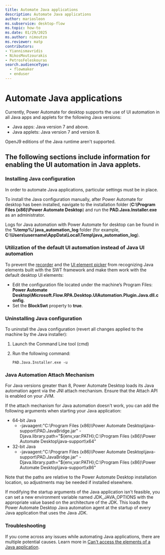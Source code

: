 ```yaml
---
title: Automate Java applications
description: Automate Java applications 
author: mariosleon
ms.subservice: desktop-flow
ms.topic: how-to
ms.date: 01/29/2025
ms.author: nimoutzo
ms.reviewer: matp
contributors:
- Yiannismavridis
- NikosMoutzourakis
- PetrosFeleskouras
search.audienceType: 
  - flowmaker
  - enduser
---
```

# Automate Java applications

Currently, Power Automate for desktop supports the use of UI automation in all Java apps and applets for the following Java versions:

- Java apps: Java version 7 and above.
- Java applets: Java version 7 and version 8.

OpenJ9 editions of the Java runtime aren't supported.

## The following sections include information for enabling the UI automation in Java applets.

### Installing Java configuration

In order to automate Java applications, particular settings must be in place. 

To install the Java configuration manually, after Power Automate for desktop has been installed, navigate to the installation folder (**C:\Program Files (x86)\Power Automate Desktop**) and run the **PAD.Java.Installer.exe** as an administrator. 

Logs for Java automation with Power Automate for desktop can be found in the **%temp%/ java_automation_log** folder (for example, **C:\Users\username\AppData\Local\Temp\java_automation_log**). 

### Utilization of the default UI automation instead of Java UI automation 

Το prevent the [recorder](../recording-flow.md) and the [UI element picker](../ui-elements.md) from recognizing Java elements built with the SWT framework and make them work with the default desktop UI elements: 

- Edit the configuration file located under the machine’s Program Files: **Power Automate Desktop\Microsoft.Flow.RPA.Desktop.UIAutomation.Plugin.Java.dll.config**.
- Set the **BlockSwt** property to **true**. 

### Uninstalling Java configuration

To uninstall the Java configuration (revert all changes applied to the machine by the Java installer): 

1. Launch the Command Line tool (cmd) 

1. Run the following command: 

    ``` CMD
    PAD.Java.Installer.exe -u 
    ```
### Java Automation Attach Mechanism
For Java versions greater than 8, Power Automate Desktop loads its Java automation agent via the JNI attach mechanism. Ensure that the Attach API is enabled on your JVM.

If the attach mechanism for Java automation doesn't work, you can add the following arguments when starting your Java application:

- 64-bit Java
  - -javaagent:"C:\Program Files (x86)\Power Automate Desktop\java-support\PAD.JavaBridge.jar" -Djava.library.path="${env_var:PATH};C:\Program Files (x86)\Power Automate Desktop\java-support\x64"
- 32-bit Java
  - -javaagent:"C:\Program Files (x86)\Power Automate Desktop\java-support\PAD.JavaBridge.jar" -Djava.library.path="${env_var:PATH};C:\Program Files (x86)\Power Automate Desktop\java-support\x86"
 
Note that the paths are relative to the Power Automate Desktop installation location, so adjustments may be needed if installed elsewhere.

If modifying the startup arguments of the Java application isn't feasible, you can set a new environment variable named JDK_JAVA_OPTIONS with the appropriate value based on the architecture of the JDK. This loads the Power Automate Desktop Java automation agent at the startup of every Java application that uses the Java JDK.

### Troubleshooting 

If you come across any issues while automating Java applications, there are multiple potential causes. Learn more in [Can't access the elements of a Java application](/troubleshoot/power-platform/power-automate/desktop-flows/cannot-access-java-application-elements).


